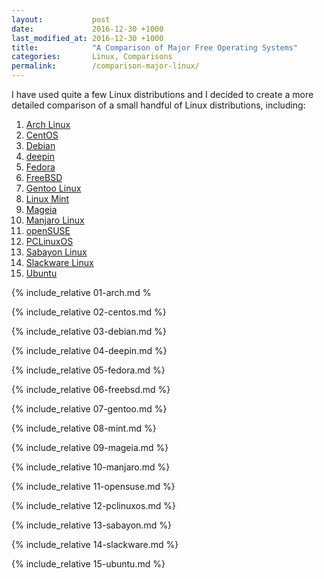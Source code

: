 ```yaml
---
layout:           post
date:             2016-12-30 +1000
last_modified_at: 2016-12-30 +1000
title:            "A Comparison of Major Free Operating Systems"
categories:       Linux, Comparisons
permalink:        /comparison-major-linux/
---
```


I have used quite a few Linux distributions and I decided to create a more detailed comparison of a small handful of Linux distributions, including:

1. [Arch Linux](#arch-linux)
2. [CentOS](#centos)
3. [Debian](#debian)
4. [deepin](#deepin)
5. [Fedora](#fedora)
6. [FreeBSD](#freebsd)
7. [Gentoo Linux](#gentoo-linux)
8. [Linux Mint](#linux-mint)
9. [Mageia](#mageia)
10. [Manjaro Linux](#manjaro-linux)
11. [openSUSE](#opensuse)
12. [PCLinuxOS](#pclinuxos)
13. [Sabayon Linux](#sabayon-linux)
14. [Slackware Linux](#slackware-linux)
15. [Ubuntu](#ubuntu)

{% include_relative 01-arch.md %

{% include_relative 02-centos.md %}

{% include_relative 03-debian.md %}

{% include_relative 04-deepin.md %}

{% include_relative 05-fedora.md %}

{% include_relative 06-freebsd.md %}

{% include_relative 07-gentoo.md %}

{% include_relative 08-mint.md %}

{% include_relative 09-mageia.md %}

{% include_relative 10-manjaro.md %}

{% include_relative 11-opensuse.md %}

{% include_relative 12-pclinuxos.md %}

{% include_relative 13-sabayon.md %}

{% include_relative 14-slackware.md %}

{% include_relative 15-ubuntu.md %}
